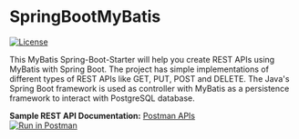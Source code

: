 # SpringBootMyBatis

[![License](https://img.shields.io/github/license/vikrantkakad/cloudflare-ops?color=009fff)](LICENSE)

This MyBatis Spring-Boot-Starter will help you create REST APIs using MyBatis with Spring Boot.
The project has simple implementations of different types of REST APIs like GET, PUT, POST and DELETE. The Java's Spring Boot framework is used as controller with MyBatis as a persistence framework to interact with PostgreSQL database. 



**Sample REST API Documentation:** [Postman APIs](https://documenter.getpostman.com/view/3566993/RW87qpcp)    
[![Run in Postman](https://run.pstmn.io/button.svg)](https://app.getpostman.com/run-collection/de335cfa6f58e6d25aa6)

